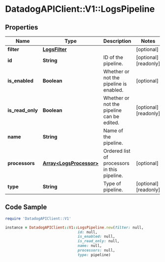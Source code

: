 # DatadogAPIClient::V1::LogsPipeline

## Properties

Name | Type | Description | Notes
------------ | ------------- | ------------- | -------------
**filter** | [**LogsFilter**](LogsFilter.md) |  | [optional] 
**id** | **String** | ID of the pipeline. | [optional] [readonly] 
**is_enabled** | **Boolean** | Whether or not the pipeline is enabled. | [optional] 
**is_read_only** | **Boolean** | Whether or not the pipeline can be edited. | [optional] [readonly] 
**name** | **String** | Name of the pipeline. | 
**processors** | [**Array&lt;LogsProcessor&gt;**](LogsProcessor.md) | Ordered list of processors in this pipeline. | [optional] 
**type** | **String** | Type of pipeline. | [optional] [readonly] 

## Code Sample

```ruby
require 'DatadogAPIClient::V1'

instance = DatadogAPIClient::V1::LogsPipeline.new(filter: null,
                                 id: null,
                                 is_enabled: null,
                                 is_read_only: null,
                                 name: null,
                                 processors: null,
                                 type: pipeline)
```


